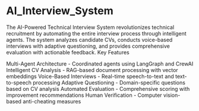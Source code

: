# AI_Interview_System

The AI-Powered Technical Interview System revolutionizes technical recruitment by automating the entire interview process through intelligent agents. The system analyzes candidate CVs, conducts voice-based interviews with adaptive questioning, and provides comprehensive evaluation with actionable feedback.
Key Features

Multi-Agent Architecture - Coordinated agents using LangGraph and CrewAI
Intelligent CV Analysis - RAG-based document processing with vector embeddings
Voice-Based Interviews - Real-time speech-to-text and text-to-speech processing
Adaptive Questioning - Domain-specific questions based on CV analysis
Automated Evaluation - Comprehensive scoring with improvement recommendations
Human Verification - Computer vision-based anti-cheating measures
